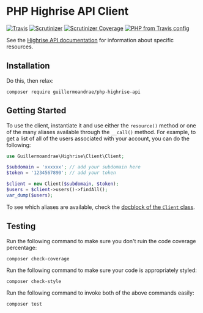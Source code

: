 # PHP Highrise API Client
[![Travis](https://img.shields.io/travis/guillermoandrae/php-highrise-api.svg?style=flat-square)](https://travis-ci.org/guillermoandrae/php-highrise-api) [![Scrutinizer](https://img.shields.io/scrutinizer/g/guillermoandrae/php-highrise-api.svg?style=flat-square)](https://scrutinizer-ci.com/g/guillermoandrae/php-highrise-api/) [![Scrutinizer Coverage](https://img.shields.io/scrutinizer/coverage/g/guillermoandrae/php-highrise-api.svg?style=flat-square)](https://scrutinizer-ci.com/g/guillermoandrae/php-highrise-api/) [![PHP from Travis config](https://img.shields.io/travis/php-v/guillermoandrae/php-highrise-api.svg?style=flat-square)](https://travis-ci.org/guillermoandrae/php-highrise-api)

See the [Highrise API documentation](https://github.com/basecamp/highrise-api) for information about specific resources.

## Installation
Do this, then relax:
```
composer require guillermoandrae/php-highrise-api
```

## Getting Started
To use the client, instantiate it and use either the `resource()` method or one of the many aliases available through the `__call()` method. For example, to get a list of all of the users associated with your account, you can do the following:

```php
use Guillermoandrae\Highrise\Client\Client;

$subdomain = 'xxxxxx'; // add your subdomain here
$token = '1234567890'; // add your token

$client = new Client($subdomain, $token);
$users = $client->users()->findAll();
var_dump($users);
```

To see which aliases are available, check the [docblock of the `Client` class](https://github.com/guillermoandrae/php-highrise-api/blob/master/src/Client/Client.php).

## Testing
Run the following command to make sure you don't ruin the code coverage percentage:
```
composer check-coverage
```

Run the following command to make sure your code is appropriately styled:
```
composer check-style
```

Run the following command to invoke both of the above commands easily:
```
composer test
```
